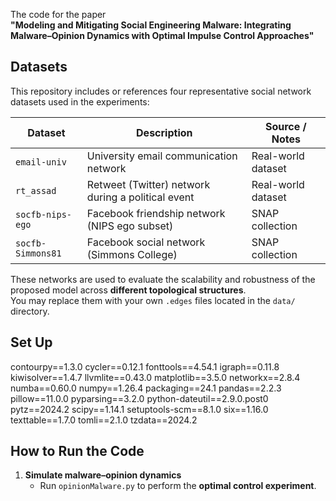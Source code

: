 <!-- # Modeling and Mitigating Social Engineering Malware: Integrating Malware–Opinion Dynamics with Optimal Impulse Control Approaches -->

The code for the paper  
**"Modeling and Mitigating Social Engineering Malware: Integrating Malware–Opinion Dynamics with Optimal Impulse Control Approaches"**  


<!-- --- -->

<!-- ## Abstract
Social engineering malware, which exploits both technical and human vulnerabilities, presents challenges for individuals and organizations.  
Existing studies typically focus on either technical or human vulnerabilities in isolation, overlooking their coupled effects.  
This study introduces a **mathematical framework** that integrates:
1. a **coupled malware–opinion dynamics model** to capture the interaction between malware spread and human awareness, and  
2. an **optimal impulse control strategy** to mitigate social engineering malware.  

Theoretical analysis derives conditions for optimal impulse timing and intensity, and an iterative algorithm is developed to compute these strategies efficiently.  
Experiments conducted on **three real-world social networks** and **synthetic scale-free networks** demonstrate that our approach achieves an optimal balance between control cost and malware losses, emphasizing the value of **routine patching and awareness training** in cybersecurity resilience. -->


## Datasets

This repository includes or references four representative social network datasets used in the experiments:

| Dataset | Description | Source / Notes |
|----------|--------------|----------------|
| `email-univ` | University email communication network | Real-world dataset |
| `rt_assad` | Retweet (Twitter) network during a political event | Real-world dataset |
| `socfb-nips-ego` | Facebook friendship network (NIPS ego subset) | SNAP collection |
| `socfb-Simmons81` | Facebook social network (Simmons College) | SNAP collection |

These networks are used to evaluate the scalability and robustness of the proposed model across **different topological structures**.  
You may replace them with your own `.edges` files located in the `data/` directory.


## Set Up

contourpy==1.3.0
cycler==0.12.1
fonttools==4.54.1
igraph==0.11.8
kiwisolver==1.4.7
llvmlite==0.43.0
matplotlib==3.5.0
networkx==2.8.4
numba==0.60.0
numpy==1.26.4
packaging==24.1
pandas==2.2.3
pillow==11.0.0
pyparsing==3.2.0
python-dateutil==2.9.0.post0
pytz==2024.2
scipy==1.14.1
setuptools-scm==8.1.0
six==1.16.0
texttable==1.7.0
tomli==2.1.0
tzdata==2024.2


## How to Run the Code

<!-- 1. **Build the multiplex network**  
   - The function `create_multiplex_network_with_connected_nodes_edges()` in `network.py` constructs a coupled social–technical network.   -->

1. **Simulate malware–opinion dynamics**
   - Run `opinionMalware.py` to perform the **optimal control experiment**.  
   <!-- - Run `opinionMalwareRandom.py` and `opinionMalwareRandom_II.py` for **random baseline simulations**. -->

<!-- 3. **Output**
   - Results (infection level, awareness, control intensity, and payoff curves) are saved under the `result_data/` directory. -->

<!-- ---

## File Description

| File | Description |
|------|-------------|
| `network.py` | Builds and visualizes the coupled social and scale-free network. |
| `opinionMalware.py` | Main simulation of the optimal impulse control model. |
| `opinionMalwareRandom.py` | Randomized control strategy simulation. |
| `opinionMalwareRandom_II.py` | Partial random control with fixed parameters. |
| `result_data/` | Stores experiment results. | -->

<!-- --- -->



